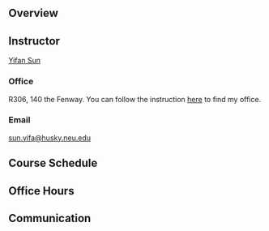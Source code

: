## Overview

## Instructor

[Yifan Sun](https://syifan.github.io)

### Office

R306, 140 the Fenway. You can follow the instruction [here](https://syifan.github.io/contact.html) to find my office.

### Email
sun.yifa@husky.neu.edu

## Course Schedule

## Office Hours

## Communication

